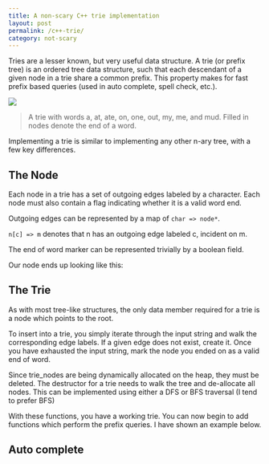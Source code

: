 ```yaml
---
title: A non-scary C++ trie implementation
layout: post
permalink: /c++-trie/
category: not-scary
---
```


Tries are a lesser known, but very useful data structure.  A trie (or prefix tree)
is an ordered tree data structure, such that each descendant of a given node in a trie share
a common prefix.  This property makes for fast prefix based queries (used in auto complete, spell check, etc.).

<img src="{{site.file}}/images/trie.jpg" />

> A trie with words a, at, ate, on, one, out, my, me, and mud.
> Filled in nodes denote the end of a word.

Implementing a trie is similar to implementing any other n-ary tree, with a few key differences.

## The Node

Each node in a trie has a set of outgoing edges labeled by a character.  Each
node must also contain a flag indicating whether it is a valid word end.

Outgoing edges can be represented by a map of ``char => node*``.

``n[c] => m`` denotes that n has an outgoing edge labeled c, incident on m.

The end of word marker can be represented trivially by a boolean field.

Our node ends up looking like this:
<script src="https://gist.github.com/Quinny/960f872f88ca86b741cc.js"></script>

## The Trie

As with most tree-like structures, the only data member required for a trie
is a node which points to the root.

To insert into a trie, you simply iterate through the input string and walk the corresponding edge labels.
If a given edge does not exist, create it.  Once you have exhausted the input string, mark the node
you ended on as a valid end of word.

<script src="https://gist.github.com/Quinny/b2e09745aee0e60e5414.js"></script>


Since trie_nodes are being dynamically allocated on the heap, they must be deleted.
The destructor for a trie needs to walk the tree and de-allocate all nodes.
This can be implemented using either a DFS or BFS traversal (I tend to prefer BFS)

<script src="https://gist.github.com/Quinny/6a3079fc7d552eee76ee.js"></script>

With these functions, you have a working trie.  You can now begin to add functions
which perform the prefix queries.  I have shown an example below.

## Auto complete

<script src="https://gist.github.com/Quinny/a837587eb986434bf03a.js"></script>
